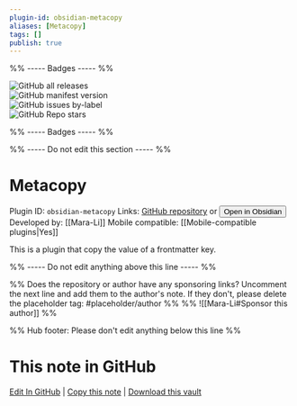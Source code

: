```yaml
---
plugin-id: obsidian-metacopy
aliases: [Metacopy]
tags: []
publish: true
---
```


%% ----- Badges ----- %%

![GitHub all releases](https://img.shields.io/github/downloads/Mara-Li/obsidian-metacopy/total?color=573E7A&logo=github&style=for-the-badge)  
![GitHub manifest version](https://img.shields.io/github/manifest-json/v/Mara-Li/obsidian-metacopy?color=573E7A&logo=github&style=for-the-badge)  
![GitHub issues by-label](https://img.shields.io/github/issues/Mara-Li/obsidian-metacopy/help%20wanted?color=573E7A&logo=github&style=for-the-badge)  
![GitHub Repo stars](https://img.shields.io/github/stars/Mara-Li/obsidian-metacopy?color=573E7A&logo=github&style=for-the-badge)

%% ----- Badges ----- %%

%% ----- Do not edit this section ----- %%

# Metacopy

Plugin ID: `obsidian-metacopy`
Links: [GitHub repository](https://github.com/Mara-Li/obsidian-metacopy) or [<button id=HH>Open in Obsidian</button>](obsidian://show-plugin?id=obsidian-metacopy)
Developed by: [[Mara-Li]]
Mobile compatible: [[Mobile-compatible plugins|Yes]]

This is a plugin that copy the value of a frontmatter key.

%% ----- Do not edit anything above this line ----- %%

%% Does the repository or author have any sponsoring links? Uncomment the next line and add them to the author's note. If they don't, please delete the placeholder tag: #placeholder/author %%
%% ![[Mara-Li#Sponsor this author]] %%

%% Hub footer: Please don't edit anything below this line %%

# This note in GitHub

<span class="git-footer">[Edit In GitHub](https://github.dev/obsidian-community/obsidian-hub/blob/main/02%20-%20Community%20Expansions/02.05%20All%20Community%20Expansions/Plugins/obsidian-metacopy.md "git-hub-edit-note") | [Copy this note](https://raw.githubusercontent.com/obsidian-community/obsidian-hub/main/02%20-%20Community%20Expansions/02.05%20All%20Community%20Expansions/Plugins/obsidian-metacopy.md "git-hub-copy-note") | [Download this vault](https://github.com/obsidian-community/obsidian-hub/archive/refs/heads/main.zip "git-hub-download-vault") </span>
